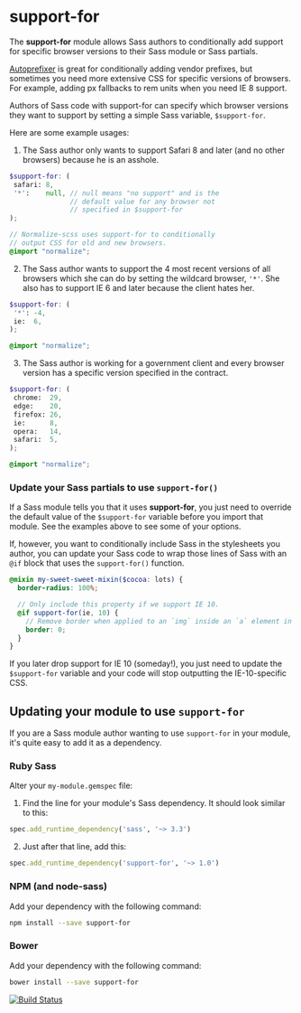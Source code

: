 # support-for

The **support-for** module allows Sass authors to conditionally add support for specific browser versions to their Sass module or Sass partials.

[Autoprefixer](https://github.com/postcss/autoprefixer) is great for conditionally adding vendor prefixes, but sometimes you need more extensive CSS for specific versions of browsers. For example, adding px fallbacks to rem units when you need IE 8 support.

Authors of Sass code with support-for can specify which browser versions they want to support by setting a simple Sass variable, `$support-for`.

Here are some example usages:

1. The Sass author only wants to support Safari 8 and later (and no other browsers) because he is an asshole.

 ```scss
$support-for: (
  safari: 8,
  '*':    null, // null means "no support" and is the
                // default value for any browser not
                // specified in $support-for
);

// Normalize-scss uses support-for to conditionally
// output CSS for old and new browsers.
@import "normalize";
```

2. The Sass author wants to support the 4 most recent versions of all browsers which she can do by setting the wildcard browser, `'*'`. She also has to support IE 6 and later because the client hates her.

 ```scss
$support-for: (
  '*': -4,
  ie:  6,
);

@import "normalize";
```

3. The Sass author is working for a government client and every browser version has a specific version specified in the contract.

 ```scss
$support-for: (
  chrome:  29,
  edge:    20,
  firefox: 26,
  ie:      8,
  opera:   14,
  safari:  5,
);

@import "normalize";
```

### Update your Sass partials to use `support-for()`

If a Sass module tells you that it uses **support-for**, you just need to override the default value of the `$support-for` variable before you import that module. See the examples above to see some of your options.

If, however, you want to conditionally include Sass in the stylesheets you author, you can update your Sass code to wrap those lines of Sass with an `@if` block that uses the `support-for()` function.

```scss
@mixin my-sweet-sweet-mixin($cocoa: lots) {
  border-radius: 100%;

  // Only include this property if we support IE 10.
  @if support-for(ie, 10) {
    // Remove border when applied to an `img` inside an `a` element in IE 8/9/10.
    border: 0;
  }
}
```

If you later drop support for IE 10 (someday!), you just need to update the
`$support-for` variable and your code will stop outputting the IE-10-specific
CSS.

## Updating your module to use `support-for`

If you are a Sass module author wanting to use `support-for` in your module, it's
quite easy to add it as a dependency.

### Ruby Sass

Alter your `my-module.gemspec` file:

1. Find the line for your module's Sass dependency. It should look similar to this:

 ```ruby
spec.add_runtime_dependency('sass', '~> 3.3')
```

2. Just after that line, add this:

 ```ruby
spec.add_runtime_dependency('support-for', '~> 1.0')
```

### NPM (and node-sass)

Add your dependency with the following command:

```bash
npm install --save support-for
```

### Bower

Add your dependency with the following command:

```bash
bower install --save support-for
```

[![Build Status](https://travis-ci.org/JohnAlbin/support-for.png?branch=master)](https://travis-ci.org/JohnAlbin/support-for)
